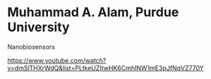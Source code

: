 # Muhammad A. Alam, Purdue University

Nanobiosensors

https://www.youtube.com/watch?v=dmSlTHXrWdQ&list=PLtkeUZItwHK6CmhINW1mE3pJfNqVZ770Y

